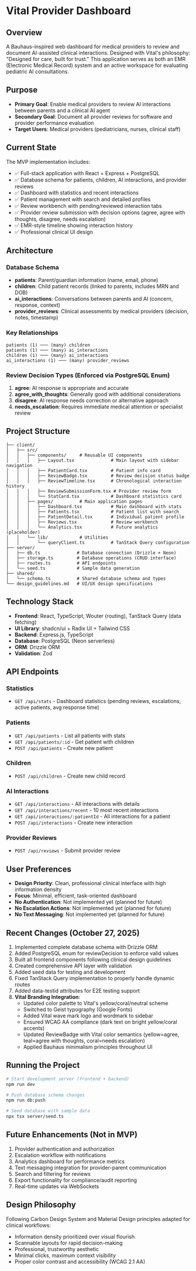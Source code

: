 # Vital Provider Dashboard

## Overview
A Bauhaus-inspired web dashboard for medical providers to review and document AI-assisted clinical interactions. Designed with Vital's philosophy: "Designed for care, built for trust." This application serves as both an EMR (Electronic Medical Record) system and an active workspace for evaluating pediatric AI consultations.

## Purpose
- **Primary Goal**: Enable medical providers to review AI interactions between parents and a clinical AI agent
- **Secondary Goal**: Document all provider reviews for software and provider performance evaluation
- **Target Users**: Medical providers (pediatricians, nurses, clinical staff)

## Current State
The MVP implementation includes:
- ✅ Full-stack application with React + Express + PostgreSQL
- ✅ Database schema for patients, children, AI interactions, and provider reviews
- ✅ Dashboard with statistics and recent interactions
- ✅ Patient management with search and detailed profiles
- ✅ Review workbench with pending/reviewed interaction tabs
- ✅ Provider review submission with decision options (agree, agree with thoughts, disagree, needs escalation)
- ✅ EMR-style timeline showing interaction history
- ✅ Professional clinical UI design

## Architecture

### Database Schema
- **patients**: Parent/guardian information (name, email, phone)
- **children**: Child patient records (linked to parents, includes MRN and DOB)
- **ai_interactions**: Conversations between parents and AI (concern, response, context)
- **provider_reviews**: Clinical assessments by medical providers (decision, notes, timestamp)

### Key Relationships
```
patients (1) ─── (many) children
patients (1) ─── (many) ai_interactions
children (1) ─── (many) ai_interactions
ai_interactions (1) ─── (many) provider_reviews
```

### Review Decision Types (Enforced via PostgreSQL Enum)
1. **agree**: AI response is appropriate and accurate
2. **agree_with_thoughts**: Generally good with additional considerations
3. **disagree**: AI response needs correction or alternative approach
4. **needs_escalation**: Requires immediate medical attention or specialist review

## Project Structure
```
├── client/
│   ├── src/
│   │   ├── components/     # Reusable UI components
│   │   │   ├── Layout.tsx              # Main layout with sidebar navigation
│   │   │   ├── PatientCard.tsx         # Patient info card
│   │   │   ├── ReviewBadge.tsx         # Review decision status badge
│   │   │   ├── ReviewTimeline.tsx      # Chronological interaction history
│   │   │   ├── ReviewSubmissionForm.tsx # Provider review form
│   │   │   └── StatCard.tsx            # Dashboard statistics card
│   │   ├── pages/          # Main application pages
│   │   │   ├── Dashboard.tsx           # Main dashboard with stats
│   │   │   ├── Patients.tsx            # Patient list with search
│   │   │   ├── PatientDetail.tsx       # Individual patient profile
│   │   │   ├── Reviews.tsx             # Review workbench
│   │   │   └── Analytics.tsx           # Future analytics (placeholder)
│   │   └── lib/            # Utilities
│   │       └── queryClient.ts          # TanStack Query configuration
├── server/
│   ├── db.ts              # Database connection (Drizzle + Neon)
│   ├── storage.ts         # Database operations (CRUD interface)
│   ├── routes.ts          # API endpoints
│   └── seed.ts            # Sample data generation
├── shared/
│   └── schema.ts          # Shared database schema and types
└── design_guidelines.md   # UI/UX design specifications
```

## Technology Stack
- **Frontend**: React, TypeScript, Wouter (routing), TanStack Query (data fetching)
- **UI Library**: shadcn/ui + Radix UI + Tailwind CSS
- **Backend**: Express.js, TypeScript
- **Database**: PostgreSQL (Neon serverless)
- **ORM**: Drizzle ORM
- **Validation**: Zod

## API Endpoints

### Statistics
- `GET /api/stats` - Dashboard statistics (pending reviews, escalations, active patients, avg response time)

### Patients
- `GET /api/patients` - List all patients with stats
- `GET /api/patients/:id` - Get patient with children
- `POST /api/patients` - Create new patient

### Children
- `POST /api/children` - Create new child record

### AI Interactions
- `GET /api/interactions` - All interactions with details
- `GET /api/interactions/recent` - 10 most recent interactions
- `GET /api/interactions/:patientId` - All interactions for a patient
- `POST /api/interactions` - Create new interaction

### Provider Reviews
- `POST /api/reviews` - Submit provider review

## User Preferences
- **Design Priority**: Clean, professional clinical interface with high information density
- **Focus**: Minimal, efficient, task-oriented dashboard
- **No Authentication**: Not implemented yet (planned for future)
- **No Escalation Actions**: Not implemented yet (planned for future)
- **No Text Messaging**: Not implemented yet (planned for future)

## Recent Changes (October 27, 2025)
1. Implemented complete database schema with Drizzle ORM
2. Added PostgreSQL enum for reviewDecision to enforce valid values
3. Built all frontend components following clinical design guidelines
4. Created comprehensive API layer with validation
5. Added seed data for testing and development
6. Fixed TanStack Query implementation to properly handle dynamic routes
7. Added data-testid attributes for E2E testing support
8. **Vital Branding Integration**:
   - Updated color palette to Vital's yellow/coral/neutral scheme
   - Switched to Geist typography (Google Fonts)
   - Added Vital wave mark logo and wordmark to sidebar
   - Ensured WCAG AA compliance (dark text on bright yellow/coral accents)
   - Updated ReviewBadge with Vital color semantics (yellow=agree, teal=agree with thoughts, coral=needs escalation)
   - Applied Bauhaus minimalism principles throughout UI

## Running the Project
```bash
# Start development server (frontend + backend)
npm run dev

# Push database schema changes
npm run db:push

# Seed database with sample data
npx tsx server/seed.ts
```

## Future Enhancements (Not in MVP)
1. Provider authentication and authorization
2. Escalation workflow with notifications
3. Analytics dashboard for performance metrics
4. Text messaging integration for provider-parent communication
5. Search and filtering for reviews
6. Export functionality for compliance/audit reporting
7. Real-time updates via WebSockets

## Design Philosophy
Following Carbon Design System and Material Design principles adapted for clinical workflows:
- Information density prioritized over visual flourish
- Scannable layouts for rapid decision-making
- Professional, trustworthy aesthetic
- Minimal clicks, maximum context visibility
- Proper color contrast and accessibility (WCAG 2.1 AA)
